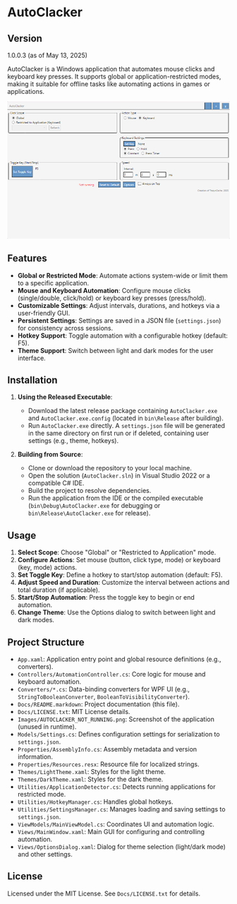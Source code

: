 # AutoClacker

## Version
1.0.0.3 (as of May 13, 2025)

AutoClacker is a Windows application that automates mouse clicks and keyboard key presses. It supports global or application-restricted modes, making it suitable for offline tasks like automating actions in games or applications.

![AutoClacker Screenshot](../Images/AutoClacker_Not_Running.png)

## Features

- **Global or Restricted Mode**: Automate actions system-wide or limit them to a specific application.
- **Mouse and Keyboard Automation**: Configure mouse clicks (single/double, click/hold) or keyboard key presses (press/hold).
- **Customizable Settings**: Adjust intervals, durations, and hotkeys via a user-friendly GUI.
- **Persistent Settings**: Settings are saved in a JSON file (`settings.json`) for consistency across sessions.
- **Hotkey Support**: Toggle automation with a configurable hotkey (default: F5).
- **Theme Support**: Switch between light and dark modes for the user interface.

## Installation

1. **Using the Released Executable**:
   - Download the latest release package containing `AutoClacker.exe` and `AutoClacker.exe.config` (located in `bin\Release` after building).
   - Run `AutoClacker.exe` directly. A `settings.json` file will be generated in the same directory on first run or if deleted, containing user settings (e.g., theme, hotkeys).

2. **Building from Source**:
   - Clone or download the repository to your local machine.
   - Open the solution (`AutoClacker.sln`) in Visual Studio 2022 or a compatible C# IDE.
   - Build the project to resolve dependencies.
   - Run the application from the IDE or the compiled executable (`bin\Debug\AutoClacker.exe` for debugging or `bin\Release\AutoClacker.exe` for release).

## Usage

1. **Select Scope**: Choose "Global" or "Restricted to Application" mode.
2. **Configure Actions**: Set mouse (button, click type, mode) or keyboard (key, mode) actions.
3. **Set Toggle Key**: Define a hotkey to start/stop automation (default: F5).
4. **Adjust Speed and Duration**: Customize the interval between actions and total duration (if applicable).
5. **Start/Stop Automation**: Press the toggle key to begin or end automation.
6. **Change Theme**: Use the Options dialog to switch between light and dark modes.

## Project Structure

- `App.xaml`: Application entry point and global resource definitions (e.g., converters).
- `Controllers/AutomationController.cs`: Core logic for mouse and keyboard automation.
- `Converters/*.cs`: Data-binding converters for WPF UI (e.g., `StringToBooleanConverter`, `BooleanToVisibilityConverter`).
- `Docs/README.markdown`: Project documentation (this file).
- `Docs/LICENSE.txt`: MIT License details.
- `Images/AUTOCLACKER_NOT_RUNNING.png`: Screenshot of the application (unused in runtime).
- `Models/Settings.cs`: Defines configuration settings for serialization to `settings.json`.
- `Properties/AssemblyInfo.cs`: Assembly metadata and version information.
- `Properties/Resources.resx`: Resource file for localized strings.
- `Themes/LightTheme.xaml`: Styles for the light theme.
- `Themes/DarkTheme.xaml`: Styles for the dark theme.
- `Utilities/ApplicationDetector.cs`: Detects running applications for restricted mode.
- `Utilities/HotkeyManager.cs`: Handles global hotkeys.
- `Utilities/SettingsManager.cs`: Manages loading and saving settings to `settings.json`.
- `ViewModels/MainViewModel.cs`: Coordinates UI and automation logic.
- `Views/MainWindow.xaml`: Main GUI for configuring and controlling automation.
- `Views/OptionsDialog.xaml`: Dialog for theme selection (light/dark mode) and other settings.

## License

Licensed under the MIT License. See `Docs/LICENSE.txt` for details.
